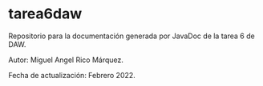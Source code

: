 # tarea6daw
Repositorio para la documentación generada por JavaDoc de la tarea 6 de DAW.

Autor: Miguel Angel Rico Márquez.

Fecha de actualización: Febrero 2022.


